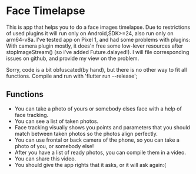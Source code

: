 # Face Timelapse

This is app that helps you to do a face images timelapse. 
Due to restrictions of used plugins it will run only on Android,SDK>=24, also run only on arm64-v8a.
I've tested app on Pixel 1, and had some problems with plugins:
    With camera plugin mostly, it does'n free some low-lever resources after stopImageStream() (so i've added Future.dalayed!).
    I will file corresponding issues on github, and provide my view on the problem.

Sorry, code is a bit obfuscated(by hand), but there is no other way to fit all functions.
Compile and run with 'flutter run --release';

## Functions

- You can take a photo of yours or somebody elses face with a help of face tracking.
- You can see a list of taken photos.
- Face tracking visually shows you points and parameters that you should match between taken photos
so the photos align perfectly.
- You can use frontal or back camera of the phone, so you can take a photo of you, or somebody else!
- After you have a list of ready photos, you can compile them in a video.
- You can share this video.
- You should give the app rights that it asks, or it will ask again:(
